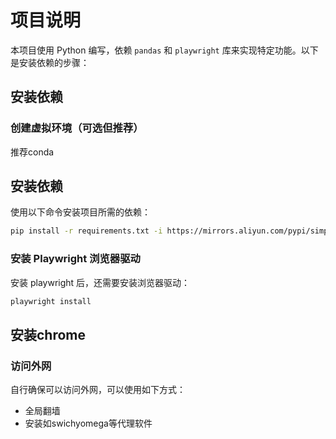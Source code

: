 # 项目说明

本项目使用 Python 编写，依赖 `pandas` 和 `playwright` 库来实现特定功能。以下是安装依赖的步骤：

## 安装依赖

### 创建虚拟环境（可选但推荐）
推荐conda

## 安装依赖
使用以下命令安装项目所需的依赖：
```bash
pip install -r requirements.txt -i https://mirrors.aliyun.com/pypi/simple
```

### 安装 Playwright 浏览器驱动
安装 playwright 后，还需要安装浏览器驱动：

```bash
playwright install
```

## 安装chrome
### 访问外网
自行确保可以访问外网，可以使用如下方式：
- 全局翻墙
- 安装如swichyomega等代理软件
